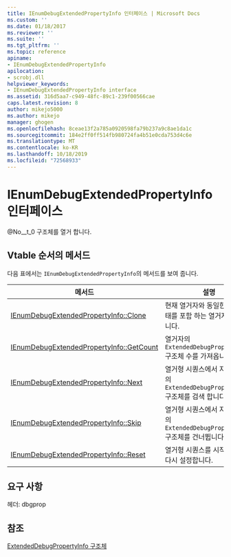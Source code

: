 ```yaml
---
title: IEnumDebugExtendedPropertyInfo 인터페이스 | Microsoft Docs
ms.custom: ''
ms.date: 01/18/2017
ms.reviewer: ''
ms.suite: ''
ms.tgt_pltfrm: ''
ms.topic: reference
apiname:
- IEnumDebugExtendedPropertyInfo
apilocation:
- scrobj.dll
helpviewer_keywords:
- IEnumDebugExtendedPropertyInfo interface
ms.assetid: 316d5aa7-c949-48fc-89c1-239f00566cae
caps.latest.revision: 8
author: mikejo5000
ms.author: mikejo
manager: ghogen
ms.openlocfilehash: 8ceae13f2a785a0920598fa79b237a9c8ae1da1c
ms.sourcegitcommit: 184e2ff0ff514fb980724fa4b51e0cda753d4c6e
ms.translationtype: MT
ms.contentlocale: ko-KR
ms.lasthandoff: 10/18/2019
ms.locfileid: "72568933"
---
```

# <a name="ienumdebugextendedpropertyinfo-interface"></a>IEnumDebugExtendedPropertyInfo 인터페이스
@No__t_0 구조체를 열거 합니다.  
  
## <a name="methods-in-vtable-order"></a>Vtable 순서의 메서드  
 다음 표에서는 `IEnumDebugExtendedPropertyInfo`의 메서드를 보여 줍니다.  
  
|메서드|설명|  
|------------|-----------------|  
|[IEnumDebugExtendedPropertyInfo::Clone](../../winscript/reference/ienumdebugextendedpropertyinfo-clone.md)|현재 열거자와 동일한 열거 상태를 포함 하는 열거자를 만듭니다.|  
|[IEnumDebugExtendedPropertyInfo::GetCount](../../winscript/reference/ienumdebugextendedpropertyinfo-getcount.md)|열거자의 `ExtendedDebugPropertyInfo` 구조체 수를 가져옵니다.|  
|[IEnumDebugExtendedPropertyInfo::Next](../../winscript/reference/ienumdebugextendedpropertyinfo-next.md)|열거형 시퀀스에서 지정 된 수의 `ExtendedDebugPropertyInfo` 구조체를 검색 합니다.|  
|[IEnumDebugExtendedPropertyInfo::Skip](../../winscript/reference/ienumdebugextendedpropertyinfo-skip.md)|열거형 시퀀스에서 지정 된 수의 `ExtendedDebugPropertyInfo` 구조체를 건너뜁니다.|  
|[IEnumDebugExtendedPropertyInfo::Reset](../../winscript/reference/ienumdebugextendedpropertyinfo-reset.md)|열거형 시퀀스를 시작 부분으로 다시 설정합니다.|  
  
## <a name="requirements"></a>요구 사항  
 헤더: dbgprop  
  
## <a name="see-also"></a>참조  
 [ExtendedDebugPropertyInfo 구조체](../../winscript/reference/extendeddebugpropertyinfo-structure.md)